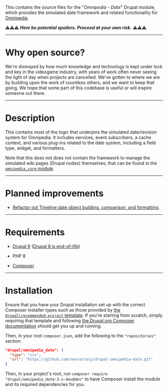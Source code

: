 This contains the source files for the "*Omnipedia - Date*" Drupal module, which
provides the simulated date framework and related functionality for
[Omnipedia](https://omnipedia.app/).

⚠️⚠️⚠️ ***Here be potential spoilers. Proceed at your own risk.*** ⚠️⚠️⚠️

----

# Why open source?

We're dismayed by how much knowledge and technology is kept under lock and key
in the videogame industry, with years of work often never seeing the light of
day when projects are cancelled. We've gotten to where we are by building upon
the work of countless others, and we want to keep that going. We hope that some
part of this codebase is useful or will inspire someone out there.

----

# Description

This contains most of the logic that underpins the simulated date/revision
system for Omnipedia. It includes services, event subscribers, a cache context,
and various plug-ins related to the date system, including a field type, widget,
and formatters.

Note that this does not does not contain the framework to manage the simulated
wiki pages (Drupal nodes) themselves; that can be found in the [`omnipedia_core`
module](https://github.com/neurocracy/drupal-omnipedia-core).

----

# Planned improvements

* [Refactor out Timeline date object building, comparison, and formatting](https://github.com/neurocracy/drupal-omnipedia-date/issues/1).

----

# Requirements

* [Drupal 9](https://www.drupal.org/download) ([Drupal 8 is end-of-life](https://www.drupal.org/psa-2021-11-30))

* PHP 8

* [Composer](https://getcomposer.org/)

----

# Installation

Ensure that you have your Drupal installation set up with the correct Composer
installer types such as those provided by [the ```drupal\recommended-project```
template](https://www.drupal.org/docs/develop/using-composer/starting-a-site-using-drupal-composer-project-templates#s-drupalrecommended-project).
If you're starting from scratch, simply requiring that template and following
[the Drupal.org Composer
documentation](https://www.drupal.org/docs/develop/using-composer/starting-a-site-using-drupal-composer-project-templates)
should get you up and running.

Then, in your root ```composer.json```, add the following to the
```"repositories"``` section:

```json
"drupal/omnipedia_date": {
  "type": "vcs",
  "url": "https://github.com/neurocracy/drupal-omnipedia-date.git"
}
```

Then, in your project's root, run ```composer require
"drupal/omnipedia_date:3.x-dev@dev"``` to have Composer install the module
and its required dependencies for you.
